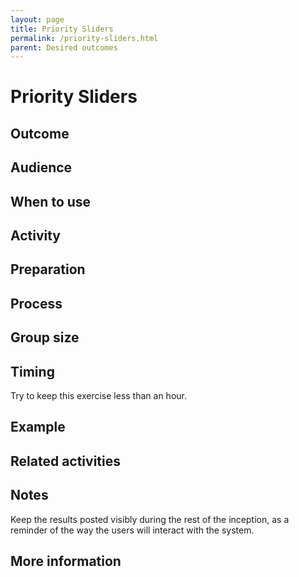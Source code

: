 ```yaml
---
layout: page
title: Priority Sliders
permalink: /priority-sliders.html
parent: Desired outcomes
---
```


# Priority Sliders

## Outcome

## Audience

## When to use

## Activity

## Preparation

## Process

## Group size

## Timing

Try to keep this exercise less than an hour.

## Example

## Related activities

## Notes
Keep the results posted visibly during the rest of the inception, as a reminder of the way the users will interact with the system.

## More information
